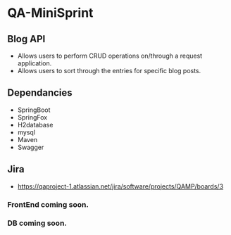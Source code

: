 # QA-MiniSprint

## Blog API
  - Allows users to perform CRUD operations on/through a request application.
  - Allows users to sort through the entries for specific blog posts.

## Dependancies
  - SpringBoot
  - SpringFox
  - H2database
  - mysql
  - Maven
  - Swagger

## Jira
  * https://qaproject-1.atlassian.net/jira/software/projects/QAMP/boards/3

### FrontEnd coming soon.
### DB coming soon. 
